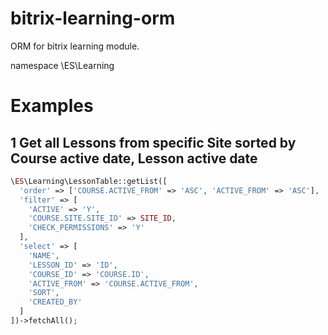 # bitrix-learning-orm
ORM for bitrix learning module.

namespace \ES\Learning

# Examples

## 1 Get all Lessons from specific Site sorted by Course active date, Lesson active date
```php
\ES\Learning\LessonTable::getList([
  'order' => ['COURSE.ACTIVE_FROM' => 'ASC', 'ACTIVE_FROM' => 'ASC'],
  'filter' => [
    'ACTIVE' => 'Y',
    'COURSE.SITE.SITE_ID' => SITE_ID,
    'CHECK_PERMISSIONS' => 'Y'
  ],
  'select' => [
    'NAME',
    'LESSON_ID' => 'ID',
    'COURSE_ID' => 'COURSE.ID',
    'ACTIVE_FROM' => 'COURSE.ACTIVE_FROM',
    'SORT',
    'CREATED_BY'
  ]
])->fetchAll();
```
